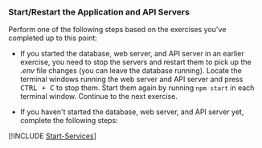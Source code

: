 ### Start/Restart the Application and API Servers

Perform one of the following steps based on the exercises you've completed up to this point:

- If you started the database, web server, and API server in an earlier exercise, you need to stop the servers and restart them to pick up the *.env* file changes (you can leave the database running). Locate the terminal windows running the web server and API server and press <kbd>CTRL + C</kbd> to stop them. Start them again by running `npm start` in each terminal window. Continue to the next exercise.

- If you haven't started the database, web server, and API server yet, complete the following steps:

[!INCLUDE [Start-Services](./Start-Services.md)]